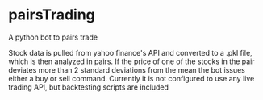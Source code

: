 # pairsTrading
A python bot to pairs trade

Stock data is pulled from yahoo finance's API and converted to a .pkl file, which is then analyzed in pairs. If the price of one of the stocks in the pair deviates more than 2 standard deviations from the mean the bot issues either a buy or sell command. Currently it is not configured to use any live trading API, but backtesting scripts are included
